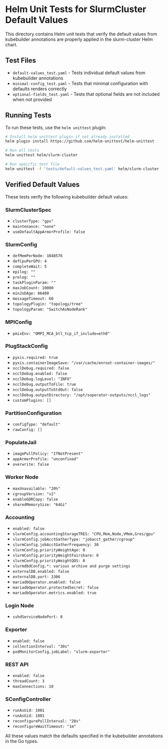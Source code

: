 # Helm Unit Tests for SlurmCluster Default Values

This directory contains Helm unit tests that verify the default values from kubebuilder annotations are properly applied in the slurm-cluster Helm chart.

## Test Files

- `default-values_test.yaml` - Tests individual default values from kubebuilder annotations
- `minimal-config_test.yaml` - Tests that minimal configuration with defaults renders correctly
- `optional-fields_test.yaml` - Tests that optional fields are not included when not provided

## Running Tests

To run these tests, use the `helm unittest` plugin:

```bash
# Install helm unittest plugin if not already installed
helm plugin install https://github.com/helm-unittest/helm-unittest

# Run all tests
helm unittest helm/slurm-cluster

# Run specific test file
helm unittest -f 'tests/default-values_test.yaml' helm/slurm-cluster
```

## Verified Default Values

These tests verify the following kubebuilder default values:

### SlurmClusterSpec
- `clusterType: "gpu"`
- `maintenance: "none"`
- `useDefaultAppArmorProfile: false`

### SlurmConfig
- `defMemPerNode: 1048576`
- `defCpuPerGPU: 4`
- `completeWait: 5`
- `epilog: ""`
- `prolog: ""`
- `taskPluginParam: ""`
- `maxJobCount: 10000`
- `minJobAge: 86400`
- `messageTimeout: 60`
- `topologyPlugin: "topology/tree"`
- `topologyParam: "SwitchAsNodeRank"`

### MPIConfig
- `pmixEnv: "OMPI_MCA_btl_tcp_if_include=eth0"`

### PlugStackConfig
- `pyxis.required: true`
- `pyxis.containerImageSave: "/var/cache/enroot-container-images/"`
- `ncclDebug.required: false`
- `ncclDebug.enabled: false`
- `ncclDebug.logLevel: "INFO"`
- `ncclDebug.outputToFile: true`
- `ncclDebug.outputToStdOut: false`
- `ncclDebug.outputDirectory: "/opt/soperator-outputs/nccl_logs"`
- `customPlugins: []`

### PartitionConfiguration
- `configType: "default"`
- `rawConfig: []`

### PopulateJail
- `imagePullPolicy: "IfNotPresent"`
- `appArmorProfile: "unconfined"`
- `overwrite: false`

### Worker Node
- `maxUnavailable: "20%"`
- `cgroupVersion: "v2"`
- `enableGDRCopy: false`
- `sharedMemorySize: "64Gi"`

### Accounting
- `enabled: false`
- `slurmConfig.accountingStorageTRES: "CPU,Mem,Node,VMem,Gres/gpu"`
- `slurmConfig.jobAcctGatherType: "jobacct_gather/cgroup"`
- `slurmConfig.jobAcctGatherFrequency: 30`
- `slurmConfig.priorityWeightAge: 0`
- `slurmConfig.priorityWeightFairshare: 0`
- `slurmConfig.priorityWeightQOS: 0`
- `slurmdbdConfig.*: various archive and purge settings`
- `externalDB.enabled: false`
- `externalDB.port: 3306`
- `mariadbOperator.enabled: false`
- `mariadbOperator.protectedSecret: false`
- `mariadbOperator.metrics.enabled: true`

### Login Node
- `sshdServiceNodePort: 0`

### Exporter
- `enabled: false`
- `collectionInterval: "30s"`
- `podMonitorConfig.jobLabel: "slurm-exporter"`

### REST API
- `enabled: false`
- `threadCount: 3`
- `maxConnections: 10`

### SConfigController
- `runAsUid: 1001`
- `runAsGid: 1001`
- `reconfigurePollInterval: "20s"`
- `reconfigureWaitTimeout: "1m"`

All these values match the defaults specified in the kubebuilder annotations in the Go types.
